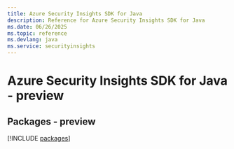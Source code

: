 ```yaml
---
title: Azure Security Insights SDK for Java
description: Reference for Azure Security Insights SDK for Java
ms.date: 06/26/2025
ms.topic: reference
ms.devlang: java
ms.service: securityinsights
---
```

# Azure Security Insights SDK for Java - preview
## Packages - preview
[!INCLUDE [packages](security-insights-index.md)]